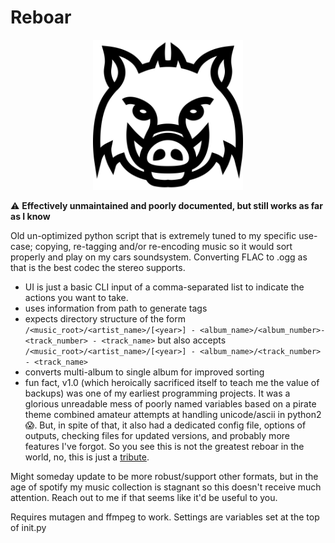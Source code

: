# Reboar

<div align="center">
  <img src="./assets/wild-boar-head.svg" alt="Logo" width="240" height="240">
</div>

⚠ **Effectively unmaintained and poorly documented, but still works as far as I know**

Old un-optimized python script that is extremely tuned to my specific use-case; copying, re-tagging and/or re-encoding music so it would sort properly and play on my cars soundsystem. Converting FLAC to .ogg as that is the best codec the stereo supports.

- UI is just a basic CLI input of a comma-separated list to indicate the actions you want to take.
- uses information from path to generate tags
- expects directory structure of the form `/<music_root>/<artist_name>/[<year>] - <album_name>/<album_number>-<track_number> - <track_name>` but also accepts `/<music_root>/<artist_name>/[<year>] - <album_name>/<track_number> - <track_name>`
- converts multi-album to single album for improved sorting
- fun fact, v1.0 (which heroically sacrificed itself to teach me the value of backups) was one of my earliest programming projects. It was a glorious unreadable mess of poorly named variables based on a pirate theme combined amateur attempts at handling unicode/ascii in python2 😱. But, in spite of that, it also had a dedicated config file, options of outputs, checking files for updated versions, and probably more features I've forgot. So you see this is not the greatest reboar in the world, no, this is just a [tribute](https://www.youtube.com/watch?v=_lK4cX5xGiQ).

Might someday update to be more robust/support other formats, but in the age of spotify my music collection is stagnant so this doesn't receive much attention. Reach out to me if that seems like it'd be useful to you.

Requires mutagen and ffmpeg to work. Settings are variables set at the top of init.py
